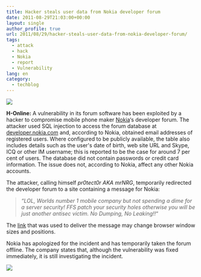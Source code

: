```yaml
---
title: Hacker steals user data from Nokia developer forum
date: 2011-08-29T21:03:00+00:00
layout: single
author_profile: true
url: 2011/08/29/hacker-steals-user-data-from-nokia-developer-forum/
tags:
  - attack
  - hack
  - Nokia
  - report
  - Vulnerability
lang: en
category: 
  - techblog
---
```

[![](http://3.bp.blogspot.com/-FobM6PnU4Pk/Tlv3e3t6ZEI/AAAAAAAAD_8/4jqYXJT1UD0/s1600/nokia-logo.jpg)](http://3.bp.blogspot.com/-FobM6PnU4Pk/Tlv3e3t6ZEI/AAAAAAAAD_8/4jqYXJT1UD0/s1600/nokia-logo.jpg)

**H-Online:** A vulnerability in its forum software has been exploited by a hacker to compromise mobile phone maker [Nokia](http://www.nokia.com/)‘s developer forum. The attacker used SQL injection to access the forum database at [developer.nokia.com](http://www.developer.nokia.com/Community/) and, according to Nokia, obtained email addresses of registered users. Where configured to be publicly available, the table also includes details such as the user's date of birth, web site URL and Skype, ICQ or other IM username; this is reported to be the case for around 7 per cent of users. The database did not contain passwords or credit card information. The issue does not, according to Nokia, affect any other Nokia accounts.

The attacker, calling himself _pr0tect0r AKA mrNRG_, temporarily redirected the developer forum to a site containing a message for Nokia:  

> _“LOL, Worlds number 1 mobile company but not spending a dime for a server security! FFS patch your security holes otherwise you will be just another antisec victim. No Dumping, No Leaking!!_“

The [link](http://pastehtml.com/view/b4mniu524.html) that was used to deliver the message may change browser window sizes and positions.

Nokia has apologized for the incident and has temporarily taken the forum offline. The company states that, although the vulnerability was fixed immediately, it is still investigating the incident.

[![](http://3.bp.blogspot.com/-UCGa6kagPPA/Tlv2moTKOHI/AAAAAAAAD_4/Ij8pygf5DX4/s320/NokiaApology.png)](http://3.bp.blogspot.com/-UCGa6kagPPA/Tlv2moTKOHI/AAAAAAAAD_4/Ij8pygf5DX4/s1600/NokiaApology.png)
